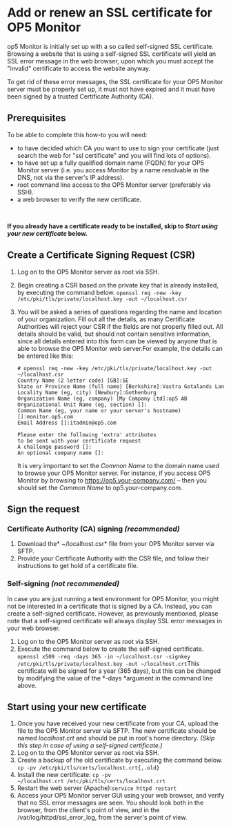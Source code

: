 # Add or renew an SSL certificate for OP5 Monitor

op5 Monitor is initially set up with a so called self-signed SSL certificate. Browsing a website that is using a self-signed SSL certificate will yield an SSL error message in the web browser, upon which you must accept the "invalid" certificate to access the website anyway.

To get rid of these error messages, the SSL certificate for your OP5 Monitor server must be properly set up, it must not have expired and it must have been signed by a trusted Certificate Authority (CA).

## **Prerequisites**

To be able to complete this how-to you will need:

-   to have decided which CA you want to use to sign your certificate (just search the web for "ssl certificate" and you will find lots of options).
-   to have set up a fully qualified domain name (FQDN) for your OP5 Monitor server (i.e. you access Monitor by a name resolvable in the DNS, not via the server's IP address).
-   root command line access to the OP5 Monitor server (preferably via SSH).
-   a web browser to verify the new certificate.

 

**If you already have a certificate ready to be installed, skip to *Start using your new certificate* below.**

## **Create a Certificate Signing Request (CSR)**

1.  Log on to the OP5 Monitor server as root via SSH.
     
2.  Begin creating a CSR based on the private key that is already installed, by executing the command below.
    `openssl req -new -key /etc/pki/tls/private/localhost.key -out ~/localhost.csr`
3.  You will be asked a series of questions regarding the name and location of your organization. Fill out all the details, as many Certificate Authorities will reject your CSR if the fields are not properly filled out. All details should be valid, but should not contain sensitive information, since all details entered into this form can be viewed by anyone that is able to browse the OP5 Monitor web server.For example, the details can be entered like this:

    ``` {.text data-syntaxhighlighter-params="brush: text; gutter: false; theme: Confluence" data-theme="Confluence" style="brush: text; gutter: false; theme: Confluence"}
    # openssl req -new -key /etc/pki/tls/private/localhost.key -out ~/localhost.csr
    Country Name (2 letter code) [GB]:SE
    State or Province Name (full name) [Berkshire]:Vastra Gotalands Lan
    Locality Name (eg, city) [Newbury]:Gothenburg
    Organization Name (eg, company) [My Company Ltd]:op5 AB
    Organizational Unit Name (eg, section) []:
    Common Name (eg, your name or your server's hostname) []:monitor.op5.com
    Email Address []:itadmin@op5.com

    Please enter the following 'extra' attributes
    to be sent with your certificate request
    A challenge password []:
    An optional company name []:
    ```

    It is very important to set the *Common Name* to the domain name used to browse your OP5 Monitor server. For instance, if you access OP5 Monitor by browsing to https://op5.your-company.com/ – then you should set the *Common Name* to op5.your-company.com.

## **Sign the request**

### Certificate Authority (CA) signing *(recommended)*

1.  Download the* \~/localhost.csr* file from your OP5 Monitor server via SFTP.
2.  Provide your Certificate Authority with the CSR file, and follow their instructions to get hold of a certificate file.

### Self-signing *(not recommended)*

In case you are just running a test environment for OP5 Monitor, you might not be interested in a certificate that is signed by a CA. Instead, you can create a self-signed certificate. However, as previously mentioned, please note that a self-signed certificate will always display SSL error messages in your web browser.

1.  Log on to the OP5 Monitor server as root via SSH.
     
2.  Execute the command below to create the self-signed certificate.
    `openssl x509 -req -days 365 -in ~/localhost.csr -signkey /etc/pki/tls/private/localhost.key -out ~/localhost.crt`This certificate will be signed for a year (365 days), but this can be changed by modifying the value of the *-days *argument in the command line above.

## **Start using your new certificate**

1.  Once you have received your new certificate from your CA, upload the file to the OP5 Monitor server via SFTP. The new certificate should be named *localhost.crt* and should be put in root's home directory. *(Skip this step in case of using a self-signed certificate.)*
2.  Log on to the OP5 Monitor server as root via SSH.
     
3.  Create a backup of the old certificate by executing the command below.
    `cp -pv /etc/pki/tls/certs/localhost.crt{,.old}`
4.  Install the new certificate:
    `cp -pv ~/localhost.crt /etc/pki/tls/certs/localhost.crt`
5.  Restart the web server (Apache):`service httpd restart`
6.  Access your OP5 Monitor server GUI using your web browser, and verify that no SSL error messages are seen. You should look both in the browser, from the client's point of view, and in the /var/log/httpd/ssl\_error\_log, from the server's point of view.

